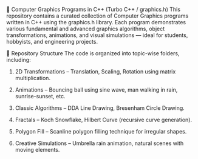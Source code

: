 🎨 Computer Graphics Programs in C++ (Turbo C++ / graphics.h)
This repository contains a curated collection of Computer Graphics programs written in C++ using the graphics.h library. Each program demonstrates various fundamental and advanced graphics algorithms, object transformations, animations, and visual simulations — ideal for students, hobbyists, and engineering projects.

📁 Repository Structure
The code is organized into topic-wise folders, including:

1. 2D Transformations – Translation, Scaling, Rotation using matrix multiplication.

2. Animations – Bouncing ball using sine wave, man walking in rain, sunrise-sunset, etc.

3. Classic Algorithms – DDA Line Drawing, Bresenham Circle Drawing.

4. Fractals – Koch Snowflake, Hilbert Curve (recursive curve generation).

5. Polygon Fill – Scanline polygon filling technique for irregular shapes.

6. Creative Simulations – Umbrella rain animation, natural scenes with moving elements.
